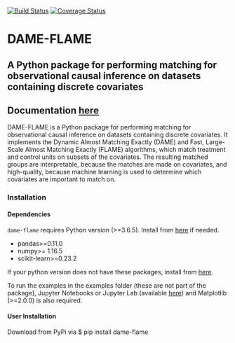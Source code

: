 [![Build Status](https://app.travis-ci.com/nehargupta/DAME-FLAME-Python-Package.svg?branch=master)](https://app.travis-ci.com/nehargupta/DAME-FLAME-Python-Package)
[![Coverage Status](https://coveralls.io/repos/github/almost-matching-exactly/DAME-FLAME-Python-Package/badge.svg)](https://coveralls.io/github/almost-matching-exactly/DAME-FLAME-Python-Package)

<!-- Comment hi.  -->
# DAME-FLAME
A Python package for performing matching for observational causal inference on datasets containing discrete covariates
--------------------------------------------------

## Documentation [here](https://almost-matching-exactly.github.io/DAME-FLAME-Python-Package/)

DAME-FLAME is a Python package for performing matching for observational causal inference on datasets containing discrete covariates. It implements the Dynamic Almost Matching Exactly (DAME) and Fast, Large-Scale Almost Matching Exactly (FLAME) algorithms, which match treatment and control units on subsets of the covariates. The resulting matched groups are interpretable, because the matches are made on covariates, and high-quality, because machine learning is used to determine which covariates are important to match on.

### Installation

#### Dependencies
`dame-flame` requires Python version (>=3.6.5). Install from [here](https://www.python.org/downloads/) if needed.

- pandas>=0.11.0
- numpy>= 1.16.5
- scikit-learn>=0.23.2


If your python version does not have these packages, install from [here](https://packaging.python.org/tutorials/installing-packages/).

To run the examples in the examples folder (these are not part of the package), Jupyter Notebooks or Jupyter Lab (available [here](https://jupyter.org/install)) and Matplotlib (>=2.0.0) is also required.

#### User Installation

Download from PyPi via
$ pip install dame-flame
